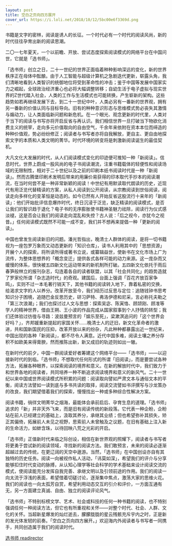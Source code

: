 ```yaml
---
layout: post
title: 空白之页向四方展开
cover_url: https://i.loli.net/2018/10/12/5bc00e6f3369d.png
---
```


书籍是文字的密林，阅读是诱人的长征。一个时代必有一个时代的阅读风尚，新的时代往往孕育出新的阅读思潮。

二〇一七年夏天，一个以前瞻、开放、尝试态度探索阅读模式的网络平台在中国问世，它就是「选书师」。

「选书师」创立之日，二十一世纪的世界正面临着种种影响深远的变化，新的世界秩序正在母体中酝酿。由于人工智能与超级计算机之急剧迭代更新，崭露头角，我们清晰地看到人类智识的统御地位将受到革命性的冲击；鉴于中国等发展中国家实力之崛起，全球政治经济重心也必将大幅调整转移；自幼生活于电子虚拟与现实世界的Z世代踏入社会，人类的工作与生活模式也可能转换，产生崭新的架构。这些趋势如若再继续发展下去，到二十一世纪中叶，人类必另有一番新的世界观，拥有另一番新的价值认同与目标导向。旧有的种种意识形态与思维模式势必丧失其激情与煽动力，让人类面临新问题和新危机。在一个眼光、观念更新的时代里，人类对于当下的阅读与书写亦将开启反省与再认识。我们相信世界一旦打破当下物欲化消费主义的统宰，走向多元价值取向的自由空气，千余年来依附在资本本位而缔造的种种价值观，势必纷纷修正；阅读者与书写者亦将自我解放，更自主、更自由地探索文字的本质和人类文明的菁华。时代环境的转变将是刺激新阅读诞生的最佳契机。

大凡文化大发展的时代，从人们阅读模式变化的印迹便可推知一种「新阅读」。信息时代，世界上蔚成一股风尚的电子书阅读潮流，注重书籍载体的轻便性和阅读场域的无限制性，相对于二十世纪以及之前的印刷本纸书阅读时代是一种「新阅读」。然而古腾堡印刷术发明后带来的用廉价易获得的印本取代手抄本的阅读潮流，在当时何尝不是一种非常新颖的阅读！中世纪有用默读取代朗读的历史，近现代有用泛览代替精读的方案，从私人阅读到公开阅读，从宗教阅读到世俗阅读，阅读走向多样化的变革恒是动态的。如今已然有人开始反省这股流行十来年的「新阅读」：他们开始批评信息爆炸时代，终日沉浸于泛览，缺乏精读的阅读模式，是否让我们的智识趋于退化？电子书的无序膨胀使书籍神圣魅力祛除，阅读行为仪式感淡褪，这是否会让我们的阅读走向混乱和失控？古人说：「后之视今，亦犹今之视昔。」任何阅读模式既然不可能一成不变，我们并不想再来提倡一种「更新的阅读」。

中国也曾发生阅读新旧的问题。潘光哲指出，晚清士人群体的阅读，是将一切书籍视为一座包罗万象而又动态更新的「知识仓库」，读书人利用其中的「思想资源」开展个人的探索，将所读所得或著书立说，或纂辑益世，使新书在文化市场上广为流传，为整体思想界的「概念变迁」提供各式各样可能的动力来源。这一庞杂而又缓慢的体系，很快被五四新文化运动带来的新机制所打破。五四新文化依托于雨后春笋般林立的报刊杂志，勾连着各自的读者联盟，以其「社会共同化」的趋势造就了罗家伦所谓「杂志造时代」的奇观。建国后，台面上强调「百花齐放百家争鸣」，实则不过一本毛著行销天下，其他书籍的阅读转入地下，靠着私密的交换，给渴求文字的人以养分。改革开放至今，我们经历过反思与定位：追随钱钟书思考知识分子困境，追随巴金反思历史，研习萨特、弗洛伊德和尼采，言必称托夫勒之「第三次浪潮」；我们也探讨过人文与思想：探索吴宓、陈寅恪、顾颉刚、顾准等学人的精神世界，借由王朔、王小波的作品完成从国家叙事到个人抒情的转型；我们还体验过彷徨与寻路：波兹曼预言的「娱乐至死」，梁漱溟追问的「这个世界会好吗？」，齐邦媛重新提起的家国关怀……晚清士人的迂旧，新文化革命者的激进，共和国新国民的压抑，改革开放以来的纷杂，凡此种种都暴露出近一世纪来，中国出现的各种「新阅读」，都不尽令人满意。近代中国多难，阅读土壤之养分存积不如欧美来得膏腴，然而推陈出新，新又成旧的轨迹则如出一辙。

在新时代的前夕，中国一群阅读爱好者筹建这个网络平台——「选书师」——以迎接新时代的到临。「选书师」不想取代任何形式的所谓「旧阅读」，而是要尝试各种方法，拓展各种眼界，以探索阅读的境界和意义。在新的解放时代中，我们致力于和世界各地的阅读者，共同培养一种不断追求阅读境界和意义的新风气。二十一世纪以来中国或世界阅读模式所积累的问题：阅读取向譬如严肃文本与通俗文本的平衡，阅读方法譬如一读到底与多书共读的取择，阅读交流譬如书评撰写与沙龙策办的改良，我们期望借着我们的探索，慢慢找出一种或多种综合性解决方案。

阅读书籍，徜徉文明菁华之烟海，最能体会承前启后、孕育生息的道理。「选书师」追求的「新」并非天外飞来，而是旧有阅读传统的新段落。它代表一种企盼，企盼站在前人已经建立的基础上，汲取其养分，承继其业绩；但也希望弥补其损失，矫正其偏倚，拓展前人未见之视野，思索前人未曾触及之议题，在旧有基础上注入新的生命活力，如蚌含珠，以待回映八荒之光彩的开启。

「选书师」正值新时代来临之际创设，相信在新世界观的照耀下，阅读者与书写者将更勇于尝试新的阅读领域，寻找新的阅读方法。我们敢预言，未来的阅读必逐渐超越过去的传统，在更辽阔的天空中遨游。当然，「选书师」在中国创设亦自有其独特的历史任务。阅读一向被视作私人活动，「讳莫如深」，希望我们的评介与分享能够扣住时代变动的脉搏，从认知心理学等社会科学的学术基础来设计阅读交流的模式，使阅读能充分发挥自我完善、承继文明以及引领前途的作用。我们的阅读一向太流于浮浅的表面，希望借着切磋讨论，逐渐集中焦点，激荡大家的思维火花。我们的阅读也一向太孤芳自赏，希望利用动态交互的引介和评价，一方面互通有无，另一方面建立真诚、自由、独立的阅读评论风气。

「选书师」不特别标榜文学、艺术、社会或科技的任何一种书籍的阅读，也不特别强调任何一种阅读方法，但它也有所重视和关怀——对整个时代、社会、人群、文化的关怀。当超新星爆发的灿烂逝去，朦朦胧胧的星云残骸充斥宇内之时，正是新的发光体发轫的前奏。「空白之页向四方展开。」欢迎海内外阅读者与书写者一同携手，共同创造属于我们的阅读时代。

[选书师 readirector](http://readirector.com)
